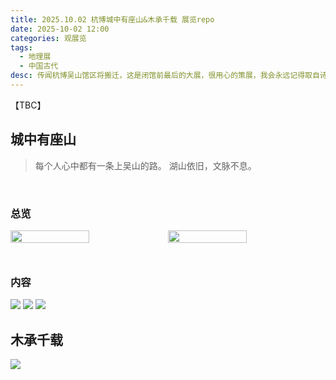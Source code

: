 ```yaml
---
title: 2025.10.02 杭博城中有座山&木承千载 展览repo
date: 2025-10-02 12:00
categories: 观展览
tags:
  - 地理展
  - 中国古代
desc: 传闻杭博吴山馆区将搬迁，这是闭馆前最后的大展，很用心的策展，我会永远记得取自诗句的章节名与取自吴山的斑驳光影。
---
```



【TBC】

## 城中有座山

> 每个人心中都有一条上吴山的路。
> 湖山依旧，文脉不息。

<br>

### 总览

<div style="display: flex; gap: 0; margin: 10px 0;">
  <img src="https://raw.githubusercontent.com/YukinoshitaSherry/qycf_picbed/main/img/20251018235621239.png" style="width: 50%; height: auto; display: block;">
  <img src="https://raw.githubusercontent.com/YukinoshitaSherry/qycf_picbed/main/img/20251018235637909.png" style="width: 50%; height: auto; display: block;">
</div>


<br>

### 内容

<img src="https://raw.githubusercontent.com/YukinoshitaSherry/qycf_picbed/main/img/20251018235647533.png">

<img src="https://raw.githubusercontent.com/YukinoshitaSherry/qycf_picbed/main/img/20251018235658887.png">

<img src="https://raw.githubusercontent.com/YukinoshitaSherry/qycf_picbed/main/img/20251018235713081.png">

<br>


## 木承千载

<img src="https://raw.githubusercontent.com/YukinoshitaSherry/qycf_picbed/main/img/20251018235727103.png">
<br>